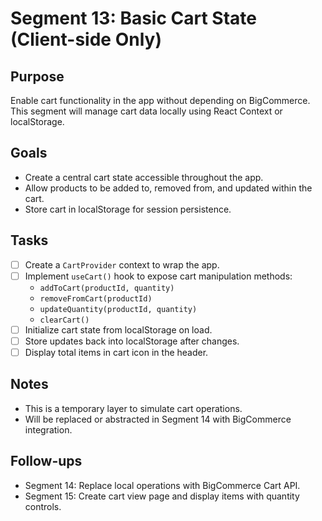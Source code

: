 # Segment 13: Basic Cart State (Client-side Only)

## Purpose

Enable cart functionality in the app without depending on BigCommerce. This segment will manage cart data locally using React Context or localStorage.

## Goals

- Create a central cart state accessible throughout the app.
- Allow products to be added to, removed from, and updated within the cart.
- Store cart in localStorage for session persistence.

## Tasks

- [ ] Create a `CartProvider` context to wrap the app.
- [ ] Implement `useCart()` hook to expose cart manipulation methods:
    - `addToCart(productId, quantity)`
    - `removeFromCart(productId)`
    - `updateQuantity(productId, quantity)`
    - `clearCart()`
- [ ] Initialize cart state from localStorage on load.
- [ ] Store updates back into localStorage after changes.
- [ ] Display total items in cart icon in the header.

## Notes

- This is a temporary layer to simulate cart operations.
- Will be replaced or abstracted in Segment 14 with BigCommerce integration.

## Follow-ups

- Segment 14: Replace local operations with BigCommerce Cart API.
- Segment 15: Create cart view page and display items with quantity controls.
